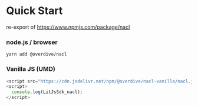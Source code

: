 # Quick Start

re-export of https://www.npmjs.com/package/nacl

### node.js / browser

```
yarn add @overdive/nacl
```

### Vanilla JS (UMD)

```js
<script src="https://cdn.jsdelivr.net/npm/@overdive/nacl-vanilla/nacl.js"></script>
<script>
  console.log(LitJsSdk_nacl);
</script>
```
